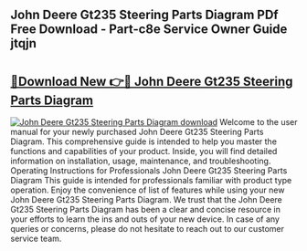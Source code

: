 ## John Deere Gt235 Steering Parts Diagram PDf Free Download - Part-c8e Service Owner Guide jtqjn

# <h2><a href="http://dfth3a.blite.top/?on=John+Deere+Gt235+Steering+Parts+Diagram">🔗Download New 👉🔴 John Deere Gt235 Steering Parts Diagram</a></h2>

[![John Deere Gt235 Steering Parts Diagram download](https://i.imgur.com/lujVjoI.png)](http://dfth3a.blite.top/?on=John+Deere+Gt235+Steering+Parts+Diagram)
Welcome to the user manual for your newly purchased John Deere Gt235 Steering Parts Diagram. This comprehensive guide is intended to help you master the functions and capabilities of your product. Inside, you will find detailed information on installation, usage, maintenance, and troubleshooting. Operating Instructions for Professionals John Deere Gt235 Steering Parts Diagram This guide is intended for professionals familiar with product type operation. Enjoy the convenience of list of features while using your new John Deere Gt235 Steering Parts Diagram. We trust that the John Deere Gt235 Steering Parts Diagram has been a clear and concise resource in your efforts to learn the ins and outs of your new device. In case of any queries or concerns, please do not hesitate to reach out to our customer service team.
